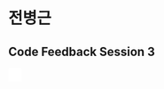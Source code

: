 # 전병근
## Code Feedback Session 3

[<img src="../../../Image/github-mark-white.png" width="24" height="24">](https://github.com/AxaZombie)